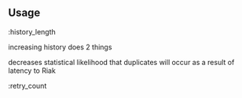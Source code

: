 ## Usage

:history_length

increasing history does 2 things

decreases statistical likelihood that duplicates will occur as a result of latency to Riak

:retry_count